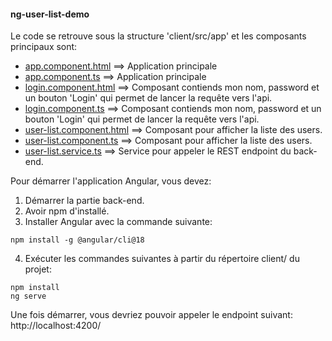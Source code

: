 #### ng-user-list-demo
Le code se retrouve sous la structure 'client/src/app' et les composants principaux sont:
 * [app.component.html](client/src/app/app.component.html) ==> Application principale
 * [app.component.ts](client/src/app/app.component.ts) ==> Application principale
 * [login.component.html](client/src/app/login/login.component.html) ==> Composant contiends mon nom, password et un bouton 'Login' qui permet de lancer la requête vers l'api.
 * [login.component.ts](client/src/app/login/login.component.ts) ==>  Composant contiends mon nom, password et un bouton 'Login' qui permet de lancer la requête vers l'api.
 * [user-list.component.html](client/src/app/user-list/user-list.component.html) ==>  Composant pour afficher la liste des users.
 * [user-list.component.ts](client/src/app/user-list/user-list.component.html) ==> Composant pour afficher la liste des users.
 * [user-list.service.ts](client/src/app/user-list.ts) ==> Service pour appeler le REST endpoint du back-end.
 

Pour démarrer l'application Angular, vous devez:
 1. Démarrer la partie back-end.
 2. Avoir npm d'installé.
 3. Installer Angular avec la commande suivante:
```
npm install -g @angular/cli@18
```
 4. Exécuter les commandes suivantes à partir du répertoire client/ du projet:
```
npm install
ng serve
```
  
Une fois démarrer, vous devriez pouvoir appeler le endpoint suivant: http://localhost:4200/
